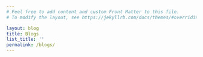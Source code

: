 ```yaml
---
# Feel free to add content and custom Front Matter to this file.
# To modify the layout, see https://jekyllrb.com/docs/themes/#overriding-theme-defaults

layout: blog
title: Blogs
list_title: ''
permalink: /blogs/
---
```


<!-- 
Try comments:

{% include disqus.html %} -->
